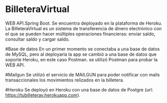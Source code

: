 # BilleteraVirtual
WEB API.Spring Boot. Se encuentra deployado en la plataforma de Heroku. 
La BilleteraVirtual es un sistema de transferencia de dinero electrónico
con el que se pueden hacer múltiples operaciones financieras: enviar 
saldo, consultar saldo y cargar saldo. 

#Base de datos
En un primer momento se conectaba a una base de datos de MySQL, pero al 
deployarla la app se cambió a una base de datos que soporte Heroku, en 
este caso Postman. se utilizó Postman para probar la WEB API.

#Mailgun
Se utilizó el servicio de MAILGUN para poder notificar con mails transaccionales 
los movimientos relizados en la billetera.

#Heroku
Se deployó en Heroku con una base de datos de Postgre (url:
https://tubilleterav.herokuapp.com).
